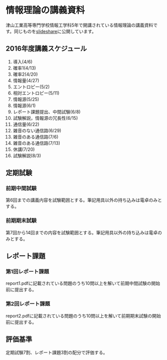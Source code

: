 # 情報理論の講義資料

津山工業高等専門学校情報工学科5年で開講されている情報理論の講義資料です。同じものを[slideshare][1]に公開しています。

## 2016年度講義スケジュール

1. 導入(4/6)
2. 確率1(4/13)
3. 確率2(4/20)
4. 情報量(4/27)
5. エントロピー(5/2)
6. 相対エントロピー(5/11)
7. 情報源(5/25)
8. 情報源(6/1)
9. レポート課題提出、中間試験(6/8)
10. 試験解説，情報源の冗長性(6/15)
11. 通信量(6/22)
12. 雑音のない通信路(6/29)
13. 雑音のある通信路(7/6)
14. 雑音のある通信路(7/13)
15. 休講(7/20)
16. 試験解説(8/3)

## 定期試験

### 前期中間試験

第6回までの講義内容を試験範囲とする。筆記用具以外の持ち込みは電卓のみとする。

### 前期期末試験

第7回から14回までの内容を試験範囲とする。筆記用具以外の持ち込みは電卓のみとする。

## レポート課題

### 第1回レポート課題

report1.pdfに記載されている問題のうち10問以上を解いて前期中間試験の開始前に提出する。

### 第2回レポート課題

report2.pdfに記載されている問題のうち10問以上を解いて前期期末試験の開始前に提出する。

## 評価基準

定期試験7割、レポート課題3割の配分で評価する。

[1]:	http://www.slideshare.net/k_fujita/